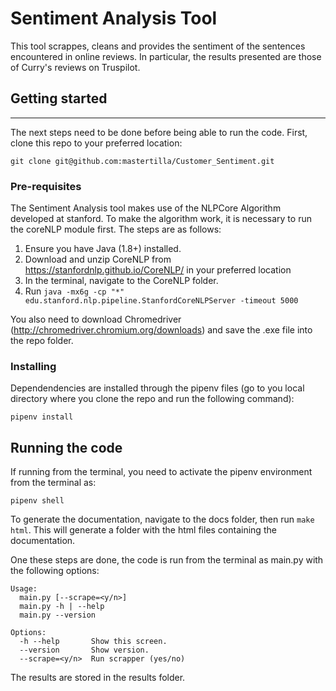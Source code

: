 # Sentiment Analysis Tool
This tool scrappes, cleans and provides the sentiment of the sentences encountered in online reviews. In particular, the results presented are those of Curry's reviews on Truspilot. 

## Getting started

---

The next steps need to be done before being able to run the code.
First, clone this repo to your preferred location:

```
git clone git@github.com:mastertilla/Customer_Sentiment.git
```

### Pre-requisites

The Sentiment Analysis tool makes use of the NLPCore Algorithm developed at stanford. To make the algorithm work, it is necessary to run the coreNLP module first. The steps are as follows:

1. Ensure you have Java (1.8+) installed.
2. Download and unzip CoreNLP from https://stanfordnlp.github.io/CoreNLP/ in your preferred location
3. In the terminal, navigate to the CoreNLP folder.
4. Run ``java -mx6g -cp "*" edu.stanford.nlp.pipeline.StanfordCoreNLPServer -timeout 5000``

You also need to download Chromedriver (http://chromedriver.chromium.org/downloads) and save the .exe file into the repo folder.

### Installing

Dependendencies are installed through the pipenv files (go to you local directory where you clone the repo and run the following command):

```
pipenv install
```

## Running the code

If running from the terminal, you need to activate the pipenv environment from the terminal as:

```
pipenv shell
```

To generate the documentation, navigate to the docs folder, then run ``make html``. This will generate a folder with the html files containing the documentation. 

One these steps are done, the code is run from the terminal as main.py with the following options:

```
Usage:
  main.py [--scrape=<y/n>]
  main.py -h | --help
  main.py --version

Options:
  -h --help       Show this screen.
  --version       Show version.
  --scrape=<y/n>  Run scrapper (yes/no)
```

The results are stored in the results folder.
